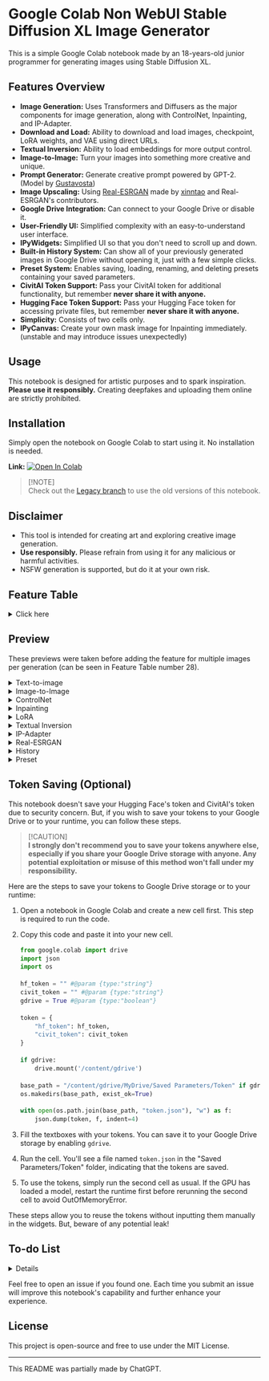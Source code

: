 # Google Colab Non WebUI Stable Diffusion XL Image Generator

This is a simple Google Colab notebook made by an 18-years-old junior programmer for generating images using Stable Diffusion XL.

## Features Overview
- **Image Generation:** Uses Transformers and Diffusers as the major components for image generation, along with ControlNet, Inpainting, and IP-Adapter.
- **Download and Load:** Ability to download and load images, checkpoint, LoRA weights, and VAE using direct URLs.
- **Textual Inversion:** Ability to load embeddings for more output control. 
- **Image-to-Image:** Turn your images into something more creative and unique. 
- **Prompt Generator:** Generate creative prompt powered by GPT-2. (Model by [Gustavosta](https://huggingface.co/Gustavosta))
- **Image Upscaling:** Using [Real-ESRGAN](https://github.com/xinntao/Real-ESRGAN) made by [xinntao](https://github.com/xinntao) and Real-ESRGAN's contributors. 
- **Google Drive Integration:** Can connect to your Google Drive or disable it.
- **User-Friendly UI:** Simplified complexity with an easy-to-understand user interface.
- **IPyWidgets:** Simplified UI so that you don't need to scroll up and down. 
- **Built-in History System:** Can show all of your previously generated images in Google Drive without opening it, just with a few simple clicks.
- **Preset System:** Enables saving, loading, renaming, and deleting presets containing your saved parameters.
- **CivitAI Token Support:** Pass your CivitAI token for additional functionality, but remember **never share it with anyone.**
- **Hugging Face Token Support:** Pass your Hugging Face token for accessing private files, but remember **never share it with anyone.**
- **Simplicity:** Consists of two cells only.
- **IPyCanvas:** Create your own mask image for Inpainting immediately. (unstable and may introduce issues unexpectedly)

## Usage
This notebook is designed for artistic purposes and to spark inspiration. **Please use it responsibly.** Creating deepfakes and uploading them online are strictly prohibited.

## Installation
Simply open the notebook on Google Colab to start using it. No installation is needed. 

**Link:** [![Open In Colab](https://colab.research.google.com/assets/colab-badge.svg)](https://colab.research.google.com/github/ZicoDiegoRR/stable-diffusion-xl-colab-ui/blob/main/V3.ipynb)

> [!NOTE]\
> Check out the [Legacy branch](https://github.com/ZicoDiegoRR/stable_diffusion_xl_colab_ui/tree/legacy) to use the old versions of this notebook.

## Disclaimer
- This tool is intended for creating art and exploring creative image generation.
- **Use responsibly.** Please refrain from using it for any malicious or harmful activities.
- NSFW generation is supported, but do it at your own risk.

## Feature Table
<details> <summary>Click here</summary>
  
|     | Features                                                                                                                     |
|-----|------------------------------------------------------------------------------------------------------------------------------|
| 1.  | Base pipelines and autoencoder (ControlNet, Inpainting, VAE, Text2Img)                                                       |
| 2.  | Base adapters (LoRA, IP-Adapter)                                                                                             |
| 3.  | IPyWidgets                                                                                                                   |
| 4.  | Saving and loading parameters                                                                                                |
| 5.  | Interactive UI                                                                                                               |
| 6.  | Linking widgets                                                                                                              |
| 7.  | History system                                                                                                               |
| 8.  | Upload images directly                                                                                                       |
| 9.  | Image-to-image                                                                                                               |
| 10. | Textual inversion or embeddings                                                                                              |
| 11. | Send images from history to Image-to-image, ControlNet, Inpainting, and/or IP-Adapter                                        |
| 12. | Reset button (defaulting the parameters)                                                                                     |
| 13. | Compatibility with saved parameters from previous versions                                                                   |
| 14. | Preset system (saving and loading custom parameters)                                                                         |
| 15. | GPT-2 Prompt Generator                                                                                                       |
| 16. | Hugging Face token integration                                                                                               |
| 17. | Real-ESRGAN Image Upscaling                                                                                                  |
| 18. | New parameters saving system (from a flat list to a dictionary) and a conversion method to convert old saves to the new ones |
| 19. | URL saving system to save any previously-inputted URLs into a JSON file and access them with filenames only                  |
| 20. | One model at a time for all pipelines instead of multiple models for each pipeline to avoid OutOfMemory error                |
| 21. | Preview buttons to display ControlNet's converted image                                                                      |
| 22. | `components` integration for memory-sharing between pipelines to avoid OutOFMemory error due to independent tensors          |
| 23. | Implementation of `ControlNetUnion` for better memory management and scalable approach                                       |
| 24. | Corrupted-download deletion logic                                                                                            |
| 25. | Preview buttons to display uploaded IP-Adapter's images and URLs, as well as buttons to remove them                          |
| 26. | `ipycanvas` canvas to create mask images for Inpainting (unstable)                                                           |
| 27. | Pagination feature in history system                                                                                         |
| 28. | Multiple images per generation (requires higher VRAM, so it's not T4-GPU friendly)                                           |
| 29. | Default model selections (12 models in total)                                                                                |
| 30. | Hires.Fix with Real-ESRGAN and LANCZOS upscalers (requires higher VRAM for high upscale factor)                              |
| 31. | Delete button for history system                                                                                             |
| 32. | Combobox widgets for VAE, checkpoint, LoRA, and Textual Inversion to introduce selections based on previously-inputted URLs  |

</details>

## Preview
These previews were taken before adding the feature for multiple images per generation (can be seen in Feature Table number 28).

<details> <summary> Text-to-image </summary>

![text2img](docs/text2img.jpg)

</details>

<details> <summary> Image-to-Image </summary>

![img2img](docs/img2img.jpg)

</details>

<details> <summary> ControlNet </summary>

![controlnet](docs/controlnet.jpg)

</details>

<details> <summary> Inpainting </summary>
<br>
Settings:

![inpaint](docs/inpaint.jpg)

<br>
Canvas:

![canvas](docs/canvas.jpg)

</details>

<details> <summary> LoRA </summary>

![lora](docs/lora.jpg)

</details>

<details> <summary> Textual Inversion </summary>

![embeddings](docs/embeddings.jpg)

</details>

<details> <summary> IP-Adapter </summary>

![ip_adapter](docs/ip_adapter.jpg)

</details>

<details> <summary> Real-ESRGAN </summary>

![realesrgan](docs/realesrgan.jpg)

</details>

<details> <summary> History </summary>

![history](docs/history.jpg)

</details>

<details> <summary> Preset </summary>
  
<br>
Save:

![save](docs/save.jpg)

<br>
Load: 

![load](docs/load.jpg)

<br>
Rename: 

![rename](docs/rename.jpg)

<br>
Delete: 

![delete](docs/delete.jpg)

</details>


## Token Saving (Optional)
This notebook doesn't save your Hugging Face's token and CivitAI's token due to security concern. But, if you wish to save your tokens to your Google Drive or to your runtime, you can follow these steps.

> [!CAUTION]\
> **I strongly don't recommend you to save your tokens anywhere else, especially if you share your Google Drive storage with anyone. Any potential exploitation or misuse of this method won't fall under my responsibility.**

Here are the steps to save your tokens to Google Drive storage or to your runtime:
1. Open a notebook in Google Colab and create a new cell first. This step is required to run the code.
2. Copy this code and paste it into your new cell.

    ```python
    from google.colab import drive
    import json
    import os

    hf_token = "" #@param {type:"string"}
    civit_token = "" #@param {type:"string"}
    gdrive = True #@param {type:"boolean"}

    token = {
        "hf_token": hf_token,
        "civit_token": civit_token
    }

    if gdrive:
        drive.mount('/content/gdrive')

    base_path = "/content/gdrive/MyDrive/Saved Parameters/Token" if gdrive else "/content/Saved Parameters/Token"
    os.makedirs(base_path, exist_ok=True)

    with open(os.path.join(base_path, "token.json"), "w") as f:
        json.dump(token, f, indent=4)
    ```
3. Fill the textboxes with your tokens. You can save it to your Google Drive storage by enabling `gdrive`.
4. Run the cell. You'll see a file named `token.json` in the "Saved Parameters/Token" folder, indicating that the tokens are saved.
5. To use the tokens, simply run the second cell as usual. If the GPU has loaded a model, restart the runtime first before rerunning the second cell to avoid OutOfMemoryError.

These steps allow you to reuse the tokens without inputting them manually in the widgets. But, beware of any potential leak!

## To-do List

<details>
  
- Adding textual inversion ✅ <br>
- Implementing Inpainting using IPyCanvas ✅ <br>
- Creating the UI preview ✅ <br>
- Modularizing the code ✅ <br>
- Overhauling the save system ✅ <br>
- Adding Hugging Face's token integration ✅ <br>
- Implementing Img2Img pipeline ✅ <br>
- Pagination for history ✅ <br>
- Use other presets as the main preset ✅ <br>
- Enable custom upscale factor for Real-ESRGAN ✅ <br>
- Multiple batches per generation ✅ (requires higher VRAM) <br>
- Default model selections ✅ <br>
- Hires.Fix (Real-ESRGAN and LANCZOS upscalers) ✅ (requires higher VRAM) <br>
- Remove images from history ✅ <br>
</details>

Feel free to open an issue if you found one. Each time you submit an issue will improve this notebook's capability and further enhance your experience.

## License
This project is open-source and free to use under the MIT License.

---

This README was partially made by ChatGPT.
